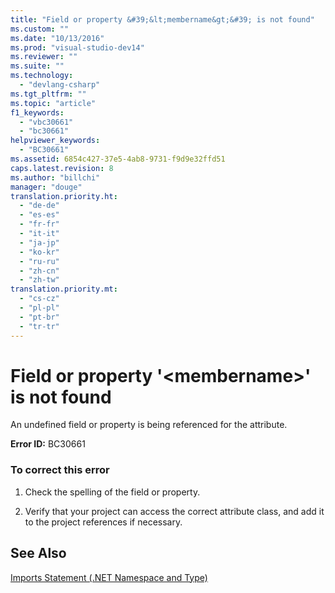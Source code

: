 ```yaml
---
title: "Field or property &#39;&lt;membername&gt;&#39; is not found"
ms.custom: ""
ms.date: "10/13/2016"
ms.prod: "visual-studio-dev14"
ms.reviewer: ""
ms.suite: ""
ms.technology: 
  - "devlang-csharp"
ms.tgt_pltfrm: ""
ms.topic: "article"
f1_keywords: 
  - "vbc30661"
  - "bc30661"
helpviewer_keywords: 
  - "BC30661"
ms.assetid: 6854c427-37e5-4ab8-9731-f9d9e32ffd51
caps.latest.revision: 8
ms.author: "billchi"
manager: "douge"
translation.priority.ht: 
  - "de-de"
  - "es-es"
  - "fr-fr"
  - "it-it"
  - "ja-jp"
  - "ko-kr"
  - "ru-ru"
  - "zh-cn"
  - "zh-tw"
translation.priority.mt: 
  - "cs-cz"
  - "pl-pl"
  - "pt-br"
  - "tr-tr"
---
```

# Field or property &#39;&lt;membername&gt;&#39; is not found
An undefined field or property is being referenced for the attribute.  
  
 **Error ID:** BC30661  
  
### To correct this error  
  
1.  Check the spelling of the field or property.  
  
2.  Verify that your project can access the correct attribute class, and add it to the project references if necessary.  
  
## See Also  
 [Imports Statement (.NET Namespace and Type)](../Topic/Imports%20Statement%20\(.NET%20Namespace%20and%20Type\).md)